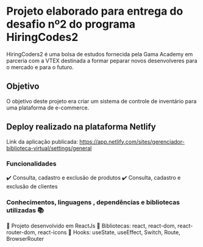 # Projeto elaborado para entrega do desafio nº2 do programa HiringCodes2

 HiringCoders2 é uma bolsa de estudos fornecida pela Gama Academy em parceria com a VTEX destinada a formar peparar novos desenvolveres para o mercado e para o futuro.

 ## Objetivo
 
 O objetivo deste projeto era criar um sistema de controle de inventário para uma plataforma de e-commerce.

 ## Deploy realizado na plataforma Netlify

Link da aplicação publicada: https://app.netlify.com/sites/gerenciador-biblioteca-virtual/settings/general

### Funcionalidades

:heavy_check_mark:  Consulta, cadastro e exclusão de produtos
:heavy_check_mark:  Consulta, cadastro e exclusão de clientes

### Conhecimentos, linguagens , dependências e bibliotecas utilizadas :books:

:pushpin: Projeto desenvolvido em ReactJs
:pushpin: Bibliotecas: react, react-dom, react-router-dom, react-icons
:pushpin: Hooks: useState, useEffect, Switch, Route, BrowserRouter
